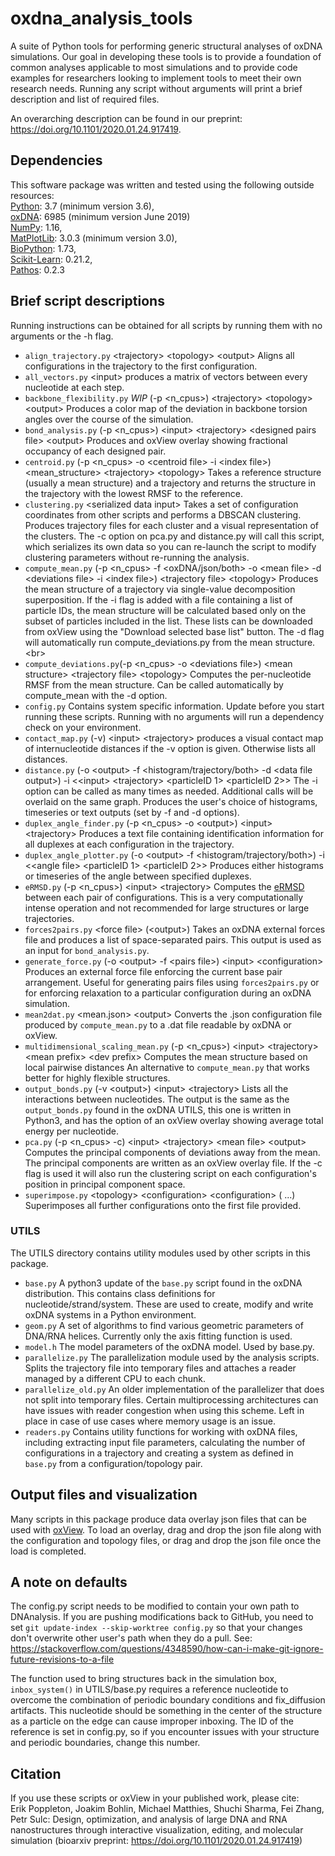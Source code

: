 # oxdna_analysis_tools

A suite of Python tools for performing generic structural analyses of oxDNA simulations.
Our goal in developing these tools is to provide a foundation of common analyses applicable to most simulations and to provide code examples for researchers looking to implement tools to meet their own research needs.
Running any script without arguments will print a brief description and list of required files.

An overarching description can be found in our preprint: https://doi.org/10.1101/2020.01.24.917419.


## Dependencies

This software package was written and tested using the following outside resources:<br/>
[Python](https://www.python.org/): 3.7 (minimum version 3.6),<br/>
[oxDNA](https://dna.physics.ox.ac.uk/index.php/Main_Page): 6985 (minimum version June 2019)<br/>
[NumPy](https://numpy.org/): 1.16,<br/>
[MatPlotLib](https://matplotlib.org/index.html): 3.0.3 (minimum version 3.0),<br/>
[BioPython](https://biopython.org/): 1.73,<br/>
[Scikit-Learn](https://scikit-learn.org/stable/): 0.21.2,<br/>
[Pathos](https://github.com/uqfoundation/pathos): 0.2.3

## Brief script descriptions

Running instructions can be obtained for all scripts by running them with no arguments or the -h flag.

 * `align_trajectory.py` \<trajectory> \<topology> \<output> Aligns all configurations in the trajectory to the first configuration.<br/>
 * `all_vectors.py` \<input> <trajectory> produces a matrix of vectors between every nucleotide at each step.<br/>
 * `backbone_flexibility.py` *WIP* (-p \<n_cpus>) \<trajectory> \<topology> \<output> Produces a color map of the deviation in backbone torsion angles over the course of the simulation.<br/>
 * `bond_analysis.py` (-p \<n_cpus>) \<input> \<trajectory> \<designed pairs file> \<output>  Produces and oxView overlay showing fractional occupancy of each designed pair.<br/>
 * `centroid.py` (-p \<n_cpus> -o \<centroid file> -i \<index file>) \<mean_structure> \<trajectory> \<topology> Takes a reference structure (usually a mean structure) and a trajectory and returns the structure in the trajectory with the lowest RMSF to the reference.<br/>
 * `clustering.py` \<serialized data input> Takes a set of configuration coordinates from other scripts and performs a DBSCAN clustering.  Produces trajectory files for each cluster and a visual representation of the clusters.  The -c option on pca.py and distance.py will call this script, which serializes its own data so you can re-launch the script to modify clustering parameters without re-running the analysis.<br/>
 * `compute_mean.py` (-p \<n_cpus> -f \<oxDNA/json/both> -o \<mean file> -d \<deviations file> -i \<index file>) \<trajectory file> \<topology> Produces the mean structure of a trajectory via single-value decomposition superposition.  If the -i flag is added with a file containing a list of particle IDs, the mean structure will be calculated based only on the subset of particles included in the list.  These lists can be downloaded from oxView using the "Download selected base list" button.  The -d flag will automatically run compute_deviations.py from the mean structure.<br\>
 * `compute_deviations.py`(-p \<n_cpus> -o \<deviations file>) \<mean structure> \<trajectory file> \<topology> Computes the per-nucleotide RMSF from the mean structure.  Can be called automatically by compute_mean with the -d option.
 * `config.py` Contains system specific information.  Update before you start running these scripts.  Running with no arguments will run a dependency check on your environment.
 * `contact_map.py` (-v) \<input> \<trajectory> produces a visual contact map of internucleotide distances if the -v option is given.  Otherwise lists all distances.<br/>
 * `distance.py` (-o \<output> -f \<histogram/trajectory/both> -d \<data file output>) -i \<\<input> \<trajectory> \<particleID 1> \<particleID 2>> The -i option can be called as many times as needed.  Additional calls will be overlaid on the same graph. Produces the user's choice of histograms, timeseries or text outputs (set by -f and -d options).<br/>
 * `duplex_angle_finder.py` (-p \<n_cpus> -o \<output>) \<input> \<trajectory> Produces a text file containing identification information for all duplexes at each configuration in the trajectory.<br/>
 * `duplex_angle_plotter.py` (-o \<output> -f \<histogram/trajectory/both>) -i \<\<angle file> \<particleID 1> \<particleID 2>> Produces either histograms or timeseries of the angle between specified duplexes.<br/>
 *  `eRMSD.py` (-p \<n_cpus>) \<input> \<trajectory> Computes the [eRMSD](https://academic.oup.com/nar/article/42/21/13306/2903225) between each pair of configurations.  This is a very computationally intense operation and not recommended for large structures or large trajectories. <br/>
 * `forces2pairs.py` \<force file> (\<output>) Takes an oxDNA external forces file and produces a list of space-separated pairs.  This output is used as an input for `bond_analysis.py`. <br/>
 * `generate_force.py` (-o \<output> -f \<pairs file>) \<input> \<configuration> Produces an external force file enforcing the current base pair arrangement.  Useful for generating pairs files using `forces2pairs.py` or for enforcing relaxation to a particular configuration during an oxDNA simulation.<br/>
 * `mean2dat.py` \<mean.json> \<output>  Converts the .json configuration file produced by `compute_mean.py` to a .dat file readable by oxDNA or oxView.<br/>
 * `multidimensional_scaling_mean.py` (-p \<n_cpus>) \<input> \<trajectory> \<mean prefix> \<dev prefix> Computes the mean structure based on local pairwise distances An alternative to `compute_mean.py` that works better for highly flexible structures.<br/>
 * `output_bonds.py` (-v \<output>) \<input> \<trajectory> Lists all the interactions between nucleotides.  The output is the same as the `output_bonds.py` found in the oxDNA UTILS, this one is written in Python3, and has the option of an oxView overlay showing average total energy per nucleotide. <br/>
 * `pca.py` (-p \<n_cpus> -c) \<input> \<trajectory> \<mean file> \<output> Computes the principal components of deviations away from the mean.  The principal components are written as an oxView overlay file.  If the -c flag is used it will also run the clustering script on each configuration's position in principal component space. <br/>
 * `superimpose.py` \<topology> \<configuration> \<configuration> (<configuration> <configuration> ...) Superimposes all further configurations onto the first file provided.
 
### UTILS
The UTILS directory contains utility modules used by other scripts in this package.

* `base.py` A python3 update of the `base.py` script found in the oxDNA distribution.  This contains class definitions for nucleotide/strand/system.  These are used to create, modify and write oxDNA systems in a Python environment. <br/>
* `geom.py` A set of algorithms to find various geometric parameters of DNA/RNA helices.  Currently only the axis fitting function is used. <br/>
* `model.h` The model parameters of the oxDNA model.  Used by base.py.
* `parallelize.py` The parallelization module used by the analysis scripts.  Splits the trajectory file into temporary files and attaches a reader managed by a different CPU to each chunk. <br/>
* `parallelize_old.py` An older implementation of the parallelizer that does not split into temporary files.  Certain multiprocessing architectures can have issues with reader congestion when using this scheme.  Left in place in case of use cases where memory usage is an issue.
* `readers.py` Contains utility functions for working with oxDNA files, including extracting input file parameters, calculating the number of configurations in a trajectory and creating a system as defined in `base.py` from a configuration/topology pair.

## Output files and visualization

Many scripts in this package produce data overlay json files that can be used with [oxView](https://github.com/sulcgroup/oxdna-viewer).
To load an overlay, drag and drop the json file along with the configuration and topology files, or drag and drop the json file once the load is completed.

## A note on defaults
The config.py script needs to be modified to contain your own path to DNAnalysis.  If you are pushing modifications back to GitHub, you need to set `git update-index --skip-worktree config.py` so that your changes don't overwrite other user's path when they do a pull. See:  
https://stackoverflow.com/questions/4348590/how-can-i-make-git-ignore-future-revisions-to-a-file

The function used to bring structures back in the simulation box, `inbox_system()` in UTILS/base.py requires a reference nucleotide to overcome the combination of periodic boundary conditions and fix_diffusion artifacts.  This nucleotide should be something in the center of the structure as a particle on the edge can cause improper inboxing.  The ID of the reference is set in config.py, so if you encounter issues with your structure and periodic boundaries, change this number.

## Citation

If you use these scripts or oxView in your published work, please cite:<br/>
Erik Poppleton, Joakim Bohlin, Michael Matthies, Shuchi Sharma, Fei Zhang, Petr Sulc: Design, optimization, and analysis of large DNA and RNA nanostructures through interactive visualization, editing, and molecular simulation (bioarxiv preprint: https://doi.org/10.1101/2020.01.24.917419)
